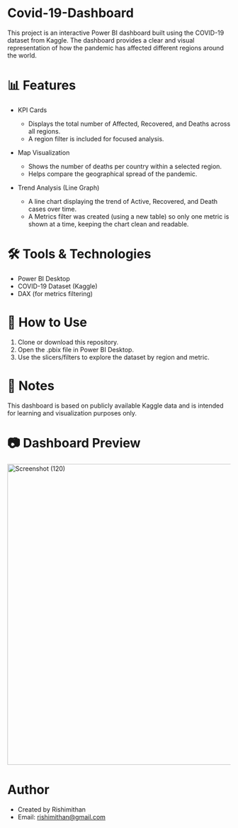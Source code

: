 # Covid-19-Dashboard

This project is an interactive Power BI dashboard built using the COVID-19 dataset from Kaggle.
The dashboard provides a clear and visual representation of how the pandemic has affected different regions around the world.

# 📊 Features

  * KPI Cards
    * Displays the total number of Affected, Recovered, and Deaths across all regions.
    * A region filter is included for focused analysis.
    
  * Map Visualization
    * Shows the number of deaths per country within a selected region.
    * Helps compare the geographical spread of the pandemic.
    
  * Trend Analysis (Line Graph)
    * A line chart displaying the trend of Active, Recovered, and Death cases over time.
    * A Metrics filter was created (using a new table) so only one metric is shown at a time, keeping the chart clean and readable.

# 🛠️ Tools & Technologies

  * Power BI Desktop
  * COVID-19 Dataset (Kaggle)
  * DAX (for metrics filtering)

# 🚀 How to Use
  1. Clone or download this repository.
  2. Open the .pbix file in Power BI Desktop.
  3. Use the slicers/filters to explore the dataset by region and metric.

# 📌 Notes
  This dashboard is based on publicly available Kaggle data and is intended for learning and visualization purposes only.

# 📷 Dashboard Preview
<img width="1210" height="678" alt="Screenshot (120)" src="https://github.com/user-attachments/assets/e6cfbc0f-aafc-4547-81ec-1e354772f6ea" />

# Author
  * Created by Rishimithan
  * Email: rishimithan@gmail.com
